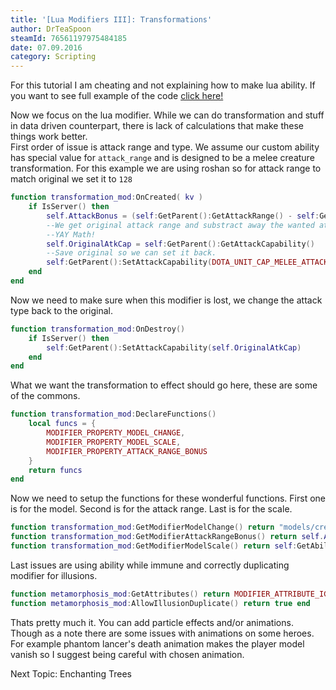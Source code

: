 ```yaml
---
title: '[Lua Modifiers III]: Transformations'
author: DrTeaSpoon
steamId: 76561197975484185
date: 07.09.2016
category: Scripting
---
```


For this tutorial I am cheating and not explaining how to make lua ability. If you want to see full example of the code [click here!](https://gitlab.com/DrTeaSpoon/Dota2Overflow/tree/master/game/dota_addons/dota2overflow/scripts/vscripts/lua_abilities/ultimates/metamorph)  

Now we focus on the lua modifier. While we can do transformation and stuff in data driven counterpart, there is lack of calculations that make these things work better.  
First order of issue is attack range and type. We assume our custom ability has special value for `attack_range` and is designed to be a melee creature transformation. For this example we are using roshan so for attack range to match original we set it to `128`

```lua
function transformation_mod:OnCreated( kv ) 
    if IsServer() then
        self.AttackBonus = (self:GetParent():GetAttackRange() - self:GetAbility():GetSpecialValueFor("attack_range")) * -1
        --We get original attack range and substract away the wanted attack range, then negate the result.
        --YAY Math!
        self.OriginalAtkCap = self:GetParent():GetAttackCapability() 
        --Save original so we can set it back.
        self:GetParent():SetAttackCapability(DOTA_UNIT_CAP_MELEE_ATTACK) 
    end
end
```

Now we need to make sure when this modifier is lost, we change the attack type back to the original.

```lua
function transformation_mod:OnDestroy()
    if IsServer() then
        self:GetParent():SetAttackCapability(self.OriginalAtkCap) 
    end
end
```

What we want the transformation to effect should go here, these are some of the commons.

```lua
function transformation_mod:DeclareFunctions()
    local funcs = {
        MODIFIER_PROPERTY_MODEL_CHANGE,
        MODIFIER_PROPERTY_MODEL_SCALE,
        MODIFIER_PROPERTY_ATTACK_RANGE_BONUS
    }
    return funcs
end
```

Now we need to setup the functions for these wonderful functions. First one is for the model. Second is for the attack range. Last is for the scale.

```lua
function transformation_mod:GetModifierModelChange() return "models/creeps/roshan/roshan.vmdl" end
function transformation_mod:GetModifierAttackRangeBonus() return self.AttackBonus end
function transformation_mod:GetModifierModelScale() return self:GetAbility():GetLevel()*0.5 end
```

Last issues are using ability while immune and correctly duplicating modifier for illusions.

```lua
function metamorphosis_mod:GetAttributes() return MODIFIER_ATTRIBUTE_IGNORE_INVULNERABLE end
function metamorphosis_mod:AllowIllusionDuplicate() return true end
```

Thats pretty much it. You can add particle effects and/or animations. Though as a note there are some issues with animations on some heroes. For example phantom lancer's death animation makes the player model vanish so I suggest being careful with chosen animation.  

Next Topic: Enchanting Trees
